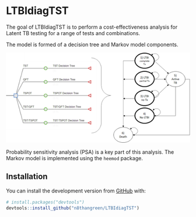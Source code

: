
<!-- README.md is generated from README.Rmd. Please edit that file -->

# LTBIdiagTST

<!-- badges: start -->

<!-- badges: end -->

The goal of LTBIdiagTST is to perform a cost-effectiveness analysis for
Latent TB testing for a range of tests and combinations.

The model is formed of a decision tree and Markov model components.

![alt text](/inst/LTBI-screening-model.png)

Probability sensitivity analysis (PSA) is a key part of this analysis.
The Markov model is implemented using the `heemod` package.

## Installation

You can install the development version from
[GitHub](https://github.com/) with:

``` r
# install.packages("devtools")
devtools::install_github("n8thangreen/LTBIdiagTST")
```
